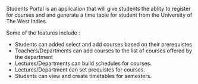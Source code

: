 Students Portal is an application that will give students the ablity to register for courses and 
and generate a time table for student from the University of The West Indies. 

Some of the features include :

* Students can added select and add courses based on their prerequistes
* Teachers/Departments can add courses to the list of courses offered by the department
* Lectures/Departments can build schedules for courses.
* Lectures/Department can set prequistes for courses.
* Students can view and create timetables for semesters.
	  